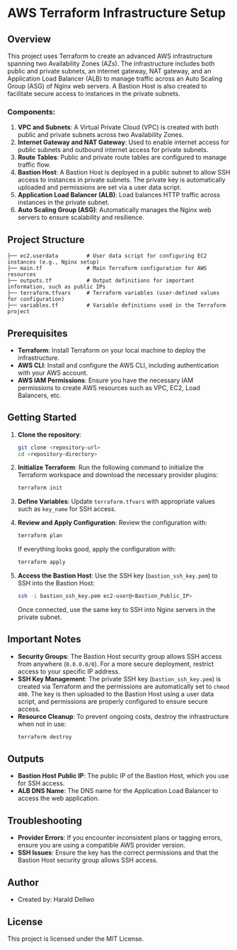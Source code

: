 # AWS Terraform Infrastructure Setup

## Overview
This project uses Terraform to create an advanced AWS infrastructure spanning two Availability Zones (AZs). The infrastructure includes both public and private subnets, an internet gateway, NAT gateway, and an Application Load Balancer (ALB) to manage traffic across an Auto Scaling Group (ASG) of Nginx web servers. A Bastion Host is also created to facilitate secure access to instances in the private subnets.

### Components:
1. **VPC and Subnets**: A Virtual Private Cloud (VPC) is created with both public and private subnets across two Availability Zones.
2. **Internet Gateway and NAT Gateway**: Used to enable internet access for public subnets and outbound internet access for private subnets.
3. **Route Tables**: Public and private route tables are configured to manage traffic flow.
4. **Bastion Host**: A Bastion Host is deployed in a public subnet to allow SSH access to instances in private subnets. The private key is automatically uploaded and permissions are set via a user data script.
5. **Application Load Balancer (ALB)**: Load balances HTTP traffic across instances in the private subnet.
6. **Auto Scaling Group (ASG)**: Automatically manages the Nginx web servers to ensure scalability and resilience.

## Project Structure
```
├── ec2.userdata         # User data script for configuring EC2 instances (e.g., Nginx setup)
├── main.tf              # Main Terraform configuration for AWS resources
├── outputs.tf           # Output definitions for important information, such as public IPs
├── terraform.tfvars     # Terraform variables (user-defined values for configuration)
├── variables.tf         # Variable definitions used in the Terraform project
```

## Prerequisites
- **Terraform**: Install Terraform on your local machine to deploy the infrastructure.
- **AWS CLI**: Install and configure the AWS CLI, including authentication with your AWS account.
- **AWS IAM Permissions**: Ensure you have the necessary IAM permissions to create AWS resources such as VPC, EC2, Load Balancers, etc.

## Getting Started
1. **Clone the repository**:
   ```sh
   git clone <repository-url>
   cd <repository-directory>
   ```

2. **Initialize Terraform**:
   Run the following command to initialize the Terraform workspace and download the necessary provider plugins:
   ```sh
   terraform init
   ```

3. **Define Variables**:
   Update `terraform.tfvars` with appropriate values such as `key_name` for SSH access.

4. **Review and Apply Configuration**:
   Review the configuration with:
   ```sh
   terraform plan
   ```
   If everything looks good, apply the configuration with:
   ```sh
   terraform apply
   ```

5. **Access the Bastion Host**:
   Use the SSH key (`bastion_ssh_key.pem`) to SSH into the Bastion Host:
   ```sh
   ssh -i bastion_ssh_key.pem ec2-user@<Bastion_Public_IP>
   ```
   Once connected, use the same key to SSH into Nginx servers in the private subnet.

## Important Notes
- **Security Groups**: The Bastion Host security group allows SSH access from anywhere (`0.0.0.0/0`). For a more secure deployment, restrict access to your specific IP address.
- **SSH Key Management**: The private SSH key (`bastion_ssh_key.pem`) is created via Terraform and the permissions are automatically set to `chmod 400`. The key is then uploaded to the Bastion Host using a user data script, and permissions are properly configured to ensure secure access.
- **Resource Cleanup**: To prevent ongoing costs, destroy the infrastructure when not in use:
   ```sh
   terraform destroy
   ```

## Outputs
- **Bastion Host Public IP**: The public IP of the Bastion Host, which you use for SSH access.
- **ALB DNS Name**: The DNS name for the Application Load Balancer to access the web application.

## Troubleshooting
- **Provider Errors**: If you encounter inconsistent plans or tagging errors, ensure you are using a compatible AWS provider version.
- **SSH Issues**: Ensure the key has the correct permissions and that the Bastion Host security group allows SSH access.

## Author
- Created by: Harald Dellwo

## License
This project is licensed under the MIT License.

